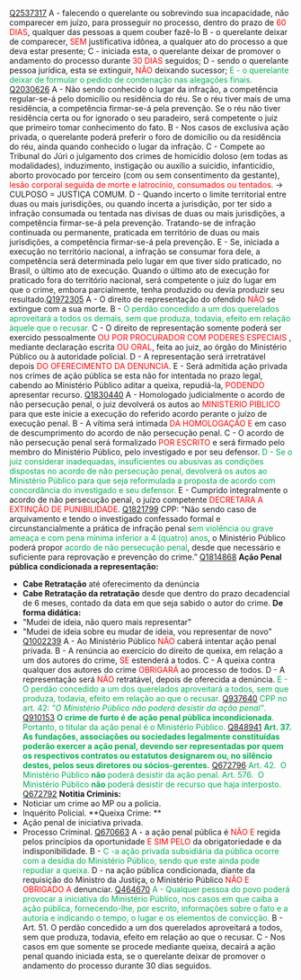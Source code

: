[Q2537317](https://www.qconcursos.com/questoes-militares/questoes/f31b3d2b-44)
A - falecendo o querelante ou sobrevindo sua incapacidade, não comparecer em juízo, para prosseguir no processo, dentro do prazo de<span style="color:rgb(255, 0, 0)"> 60 DIAS</span>, qualquer das pessoas a quem couber fazê-lo
B - o querelante deixar de comparecer, <span style="color:rgb(255, 0, 0)">SEM</span> justificativa idônea, a qualquer ato do processo a que deva estar presente;
C - iniciada esta, o querelante deixar de promover o andamento do processo durante <span style="color:rgb(255, 0, 0)">30 DIAS</span> seguidos;
D - sendo o querelante pessoa jurídica, esta se extinguir, <span style="color:rgb(255, 0, 0)">NÃO</span> deixando sucessor;
<span style="color:rgb(0, 176, 80)">E - o querelante deixar de formular o pedido de condenação nas alegações finais.</span> 
[Q2030626](https://www.qconcursos.com/questoes-militares/questoes/a9b71ec8-92)
A - Não sendo conhecido o lugar da infração, a competência regular-se-á pelo domicílio ou residência do réu. Se o réu tiver mais de uma residência, a competência firmar-se-á pela prevenção. Se o réu não tiver residência certa ou for ignorado o seu paradeiro, será competente o juiz que primeiro tomar conhecimento do fato.
B - Nos casos de exclusiva ação privada, o querelante poderá preferir o foro de domicílio ou da residência do réu, ainda quando conhecido o lugar da infração.
C - Compete ao Tribunal do Júri o julgamento dos crimes de homicídio doloso (em todas as modalidades), induzimento, instigação ou auxílio a suicídio, infanticídio, aborto provocado por terceiro (com ou sem consentimento da gestante), <span style="color:rgb(255, 0, 0)">lesão corporal seguida de morte e latrocínio, consumados ou tentados.</span> -> CULPOSO = JUSTIÇA COMUM.
D - Quando incerto o limite territorial entre duas ou mais jurisdições, ou quando incerta a jurisdição, por ter sido a infração consumada ou tentada nas divisas de duas ou mais jurisdições, a competência firmar-se-á pela prevenção. Tratando-se de infração continuada ou permanente, praticada em território de duas ou mais jurisdições, a competência firmar-se-á pela prevenção.
E - Se, iniciada a execução no território nacional, a infração se consumar fora dele, a competência será determinada pelo lugar em que tiver sido praticado, no Brasil, o último ato de execução. Quando o último ato de execução for praticado fora do território nacional, será competente o juiz do lugar em que o crime, embora parcialmente, tenha produzido ou devia produzir seu resultado.[Q1972305](https://www.qconcursos.com/questoes-militares/questoes/8ee42fed-4c)
A - O direito de representação do ofendido <span style="color:rgb(255, 0, 0)">NÃO </span>se extingue com a sua morte.
B -  <span style="color:rgb(0, 176, 80)">O perdão concedido a um dos querelados aproveitará a todos os demais, sem que produza, todavia, efeito em relação àquele que o recusar.</span> 
C - O direito de representação somente poderá ser exercido pessoalmente <span style="color:rgb(255, 0, 0)">OU POR PROCURADOR COM PODERES ESPECIAIS </span>, mediante declaração escrita <span style="color:rgb(255, 0, 0)">OU ORAL</span>, feita ao juiz, ao órgão do Ministério Público ou à autoridade policial.
D - A representação será irretratável depois <span style="color:rgb(255, 0, 0)">DO OFERECIMENTO DA DENUNCIA</span>.
E - Será admitida ação privada nos crimes de ação pública se esta não for intentada no prazo legal, cabendo ao Ministério Público aditar a queixa, repudiá-la, <span style="color:rgb(255, 0, 0)">PODENDO</span> apresentar recurso.
[Q1830440](https://www.qconcursos.com/questoes-militares/questoes/8ea1541d-2c)
A - Homologado judicialmente o acordo de não persecução penal, o juiz devolverá os autos ao <span style="color:rgb(255, 0, 0)">MINISTERIO PIBLICO</span> para que este inicie a execução do referido acordo perante o juízo de execução penal.
B - A vítima será intimada <span style="color:rgb(255, 0, 0)">DA HOMOLOGAÇÃO E</span> em caso de descumprimento do acordo de não persecução penal.
C - O acordo de não persecução penal será formalizado <span style="color:rgb(255, 0, 0)">POR ESCRITO</span> e será firmado pelo membro do Ministério Público, pelo investigado e por seu defensor.
<span style="color:rgb(0, 176, 80)">D - Se o juiz considerar inadequadas, insuficientes ou abusivas as condições dispostas no acordo de não persecução penal, devolverá os autos ao Ministério Público para que seja reformulada a proposta de acordo com concordância do investigado e seu defensor.</span> 
E - Cumprido integralmente o acordo de não persecução penal, o juízo competente <span style="color:rgb(255, 0, 0)">DECRETARA A EXTINÇÃO DE PUNIBILIDADE</span>.
[Q1821799](https://www.qconcursos.com/questoes-militares/questoes/1a3d6f8d-1e)
CPP: “Não sendo caso de arquivamento e tendo o investigado confessado formal e circunstancialmente a prática de infração penal s<span style="color:rgb(0, 176, 80)">em violência ou grave ameaça e com pena mínima inferior a 4 (quatro) anos</span>, o Ministério Público poderá propor<span style="color:rgb(0, 176, 80)"> acordo de não persecução penal</span>, desde que necessário e suficiente para reprovação e prevenção do crime.”
[Q1814868](https://www.qconcursos.com/questoes-militares/questoes/9ff40b76-16)
**Ação Penal pública condicionada a representação:**
- **Cabe Retratação** até oferecimento da denúncia
- **Cabe Retratação da retratação** desde que dentro do prazo decadencial de 6 meses, contado da data em que seja sabido o autor do crime.
**De forma didática:**
- "Mudei de ideia, não quero mais representar"
- "Mudei de ideia sobre eu mudar de ideia, vou representar de novo" 
[Q1002239](https://www.qconcursos.com/questoes-militares/questoes/119a5fcf-96)
A - Ao Ministério Público <span style="color:rgb(255, 0, 0)">NÃO</span> caberá intentar ação penal privada.
B -  A renúncia ao exercício do direito de queixa, em relação a um dos autores do crime, <span style="color:rgb(255, 0, 0)">SE</span> estenderá a todos.
C - A queixa contra qualquer dos autores do crime <span style="color:rgb(255, 0, 0)">OBRIGARÁ</span> ao processo de todos.
D - A representação será <span style="color:rgb(255, 0, 0)">NÃO</span> retratável, depois de oferecida a denúncia.
<span style="color:rgb(0, 176, 80)">E -  O perdão concedido a um dos querelados aproveitará a todos, sem que produza, todavia, efeito em relação ao que o recusar.</span> 
[Q937640](https://www.qconcursos.com/questoes-militares/questoes/a09efa84-c7)
<span style="color:rgb(0, 176, 80)">CPP no art. 42: _"O Ministério Público não poderá desistir da ação penal"_.</span> 
[Q910153](https://www.qconcursos.com/questoes-militares/questoes/b92ac02a-7e)
<span style="color:rgb(0, 176, 80)">**O crime de furto é de ação penal pública incondicionada**. Portanto, o titular da ação penal é o Ministério Público.</span> 
[Q848941](https://www.qconcursos.com/questoes-militares/questoes/b2ba68a5-c0)
<span style="color:rgb(0, 176, 80)">**Art. 37. As fundações, associações ou sociedades legalmente constituídas poderão exercer a ação penal, devendo ser representadas por quem os respectivos contratos ou estatutos designarem ou, no silêncio destes, pelos seus diretores ou sócios-gerentes.**</span> 
[Q672796](https://www.qconcursos.com/questoes-militares/questoes/912f35f8-5d)
<span style="color:rgb(0, 176, 80)">Art. 42.  O Ministério Público **não** poderá desistir da ação penal.</span>
<span style="color:rgb(0, 176, 80)">Art. 576.  O Ministério Público **não** poderá desistir de recurso que haja interposto.</span> 
[Q672792](https://www.qconcursos.com/questoes-militares/questoes/911d7716-5d)
**Notitia Criminis:** 
- Noticiar um crime ao MP ou a policia.
- Inquérito Policial.
**Queixa Crime: **
- Ação penal de iniciativa privada. 
- Processo Criminal.
[Q670663](https://www.qconcursos.com/questoes-militares/questoes/51e2e51c-58)
A - a ação penal pública é <span style="color:rgb(255, 0, 0)">NÃO E</span> regida pelos princípios da oportunidade<span style="color:rgb(255, 0, 0)"> E SIM PELO</span> da obrigatoriedade e da indisponibilidade.
B - 
<span style="color:rgb(0, 176, 80)">C -a ação privada subsidiária da pública ocorre com a desídia do Ministério Público, sendo que este ainda pode repudiar a queixa.</span> 
D - na ação pública condicionada, diante da requisição do Ministro da Justiça, o Ministério Público <span style="color:rgb(255, 0, 0)">NÃO E OBRIGADO A</span>  denunciar.
[Q464670](https://www.qconcursos.com/questoes-militares/questoes/364c835f-a6)
<span style="color:rgb(0, 176, 80)">A - Qualquer pessoa do povo poderá provocar a iniciativa do Ministério Público, nos casos em que caiba a ação pública, fornecendo-lhe, por escrito, informações sobre o fato e a autoria e indicando o tempo, o lugar e os elementos de convicção.</span> 
B - Art. 51. O perdão concedido a um dos querelados aproveitará a todos, sem que produza, todavia, efeito em relação ao que o recusar.
C - Nos casos em que somente se procede mediante queixa, decairá a ação penal quando iniciada esta, se o querelante deixar de promover o andamento do processo durante 30 dias seguidos.